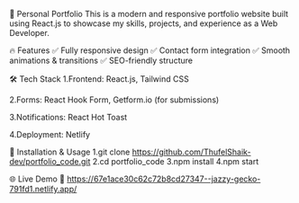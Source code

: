 🚀 Personal Portfolio
This is a modern and responsive portfolio website built using React.js to showcase my skills, projects, and experience as a Web Developer.

🔥 Features
✅ Fully responsive design
✅ Contact form integration
✅ Smooth animations & transitions
✅ SEO-friendly structure

🛠️ Tech Stack
1.Frontend: React.js, Tailwind CSS

2.Forms: React Hook Form, Getform.io (for submissions)

3.Notifications: React Hot Toast

4.Deployment: Netlify

📂 Installation & Usage
1.git clone https://github.com/ThufelShaik-dev/portfolio_code.git
2.cd portfolio_code
3.npm install
4.npm start

🌐 Live Demo
🔗 https://67e1ace30c62c72b8cd27347--jazzy-gecko-791fd1.netlify.app/
